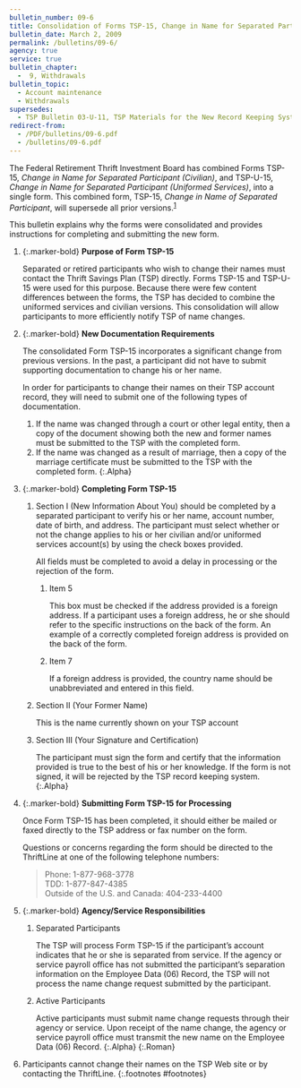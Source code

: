 ```yaml
---
bulletin_number: 09-6
title: Consolidation of Forms TSP-15, Change in Name for Separated Participant (Civilian), and TSP-U-15, Change in Name for Separated Participant (Uniformed Services)
bulletin_date: March 2, 2009
permalink: /bulletins/09-6/
agency: true
service: true
bulletin_chapter:
  -  9, Withdrawals
bulletin_topic:
  - Account maintenance
  - Withdrawals
supersedes:
  - TSP Bulletin 03-U-11, TSP Materials for the New Record Keeping System, dated June 18, 2003
redirect-from:
  - /PDF/bulletins/09-6.pdf
  - /bulletins/09-6.pdf
---
```


The Federal Retirement Thrift Investment Board has combined Forms TSP-15, _Change in Name for Separated Participant (Civilian)_, and TSP-U-15, _Change in Name for Separated Participant (Uniformed Services)_, into a single form. This combined form, TSP-15, _Change in Name of Separated Participant_, will supersede all prior versions.<sup markdown="1">[1](#footnotes)</sup>

This bulletin explains why the forms were consolidated and provides instructions for completing and submitting the new form.

1. {:.marker-bold} **Purpose of Form TSP-15**   

   Separated or retired participants who wish to change their names must contact the Thrift Savings Plan (TSP) directly. Forms TSP-15 and TSP-U-15 were used for this purpose. Because there were few content differences between the forms, the TSP has decided to combine the uniformed services and civilian versions. This consolidation will allow participants to more efficiently notify TSP of name changes.
2. {:.marker-bold} **New Documentation Requirements**  

   The consolidated Form TSP-15 incorporates a significant change from previous versions. In the past, a participant did not have to submit supporting documentation to change his or her name.   

   In order for participants to change their names on their TSP account record, they will need to submit one of the following types of documentation.

   1. If the name was changed through a court or other legal entity, then a copy of the document showing both the new and former names must be submitted to the TSP with the completed form.
   2. If the name was changed as a result of marriage, then a copy of the marriage certificate must be submitted to the TSP with the completed form.
   {:.Alpha}
3. {:.marker-bold} **Completing Form TSP-15**

   1. Section I (New Information About You) should be completed by a separated participant to verify his or her name, account number, date of birth, and address. The participant must select whether or not the change applies to his or her civilian and/or uniformed services account(s) by using the check boxes provided.   

      All fields must be completed to avoid a delay in processing or the rejection of the form.
      1. Item 5   

         This box must be checked if the address provided is a foreign address. If a participant uses a foreign address, he or she should refer to the specific instructions on the back of the form. An example of a correctly completed foreign address is provided on the back of the form.
      2. Item 7   

         If a foreign address is provided, the country name should be unabbreviated and entered in this field.
   2. Section II (Your Former Name)   

      This is the name currently shown on your TSP account
   3. Section III (Your Signature and Certification)   

      The participant must sign the form and certify that the information provided is true to the best of his or her knowledge. If the form is not signed, it will be rejected by the TSP record keeping system.
   {:.Alpha}
4. {:.marker-bold} **Submitting Form TSP-15 for Processing**   

   Once Form TSP-15 has been completed, it should either be mailed or faxed directly to the TSP address or fax number on the form.   

   Questions or concerns regarding the form should be directed to the ThriftLine at one of the following telephone numbers:   

   > Phone: 1-877-968-3778   
   > TDD: 1-877-847-4385   
   > Outside of the U.S. and Canada: 404-233-4400

5. {:.marker-bold} **Agency/Service Responsibilities**

   1. Separated Participants   

      The TSP will process Form TSP-15 if the participant’s account indicates that he or she is separated from service. If the agency or service payroll office has not submitted the participant’s separation information on the Employee Data (06) Record, the TSP will not process the name change request submitted by the participant.
   2. Active Participants   

      Active participants <span class="underline">must</span> submit name change requests through their agency or service. Upon receipt of the name change, the agency or service payroll office must transmit the new name on the Employee Data (06) Record.
   {:.Alpha}
{:.Roman}

1. Participants cannot change their names on the TSP Web site or by contacting the ThriftLine.
{:.footnotes #footnotes}
